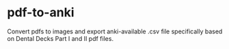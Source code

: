 # pdf-to-anki
Convert pdfs to images and export anki-available .csv file specifically based on Dental Decks Part I and II pdf files.
